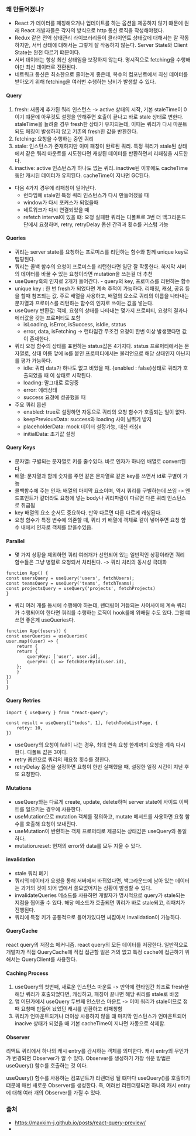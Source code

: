 ### 왜 만들어졌나?
- React 가 데이터를 페칭해오거나 업데이트를 하는 옵션을 제공하지 않기 떄문에 원래 React 개발자들은 각자의 방식으로 http 통신 로직을 작성해야했다.
- Redux 같은 전역 상태관리 라이브러리들이 클라이언트 상태값에 대해서는 잘 작동하지만, 서버 상태에 대해서는 그렇게 잘 작동하지 않는다. Server State와 Client State는 완전 다르기 떄문이다.
- 서버 데이터는 항상 최신 상태임을 보장하지 않는다. 명시적으로 fetching을 수행해야만 최신 데이터로 전환된다.
- 네트워크 통신은 최소한으로 줄이는게 좋은데, 복수의 컴포넌트에서 최신 데이터를 받아오기 위해 fetching을 여러번 수행하는 낭비가 발생할 수 있다.


#### Query
1. fresh: 새롭게 추가된 쿼리 인스턴스 -> active 상태의 시작, 기본 staleTime이 0이기 떄문에 아무것도 설정을 안해주면 호출이 끝나고 바로 stale 상태로 변한다. staleTime을 늘려줄 경우 fresh한 상태가 유지되는데, 이때는 쿼리가 다시 마운트되도 페칭이 발생하지 않고 기존의 fresh한 값을 반환한다.
2. fetching: 요청을 수행하는 중인 쿼리
3. stale: 인스턴스가 존재하지만 이미 패칭이 완료된 쿼리. 특정 쿼리가 stale된 상태에서 같은 쿼리 마운트를 시도한다면 캐싱된 데이터를 반환하면서 리패칭을 시도한다.
4. inactive: active 인스턴스가 하나도 없는 쿼리. inactive된 이후에도 cacheTime 동안 캐시된 데이터가 유지된다. cacheTime이 지나면 GC된다.

- 다음 4가지 경우에 리패칭이 일어난다.
	- 런타임에 stale인 특정 쿼리 인스턴스가 다시 만들어졌을 때
	- window가 다시 포커스가 되었을때
	- 네트워크가 다시 연결되었을 때
	- refetch interval이 있을 떄: 요청 실패한 쿼리는 디폴트로 3번 더 백그라운드 단에서 요청하며, retry, retryDelay 옵션 간격과 횟수를 커스텀 가능

#### Queries
- 쿼리는 server state를 요청하는 프로미스를 리턴하는 함수와 함께 unique key로 맵핑된다.
- 쿼리는 콜백 함수의 요청이 프로미스를 리턴한다면 일단 잘 작동한다. 하지막 서버의 데이터를 바꿀 수 있는 요청이라면 mutation을 쓰는걸 더 추천
- useQuery훅의 인자로 2개가 들어간다. - query의 key, 프로미스를 리턴하는 함수
- unique key : 한 번 fresh가 되었다면 계속 추적이 가능하다. 리패칭, 캐싱, 공유 등을 할때 참조되는 값. 주로 배열을 사용하고, 배열의 요소로 쿼리의 이름을 나타내는 문자열과 프로미스를 리턴하는 함수의 인자로 쓰이는 값을 넣는다.
- useQuery 반환값: 객체, 요청의 상태를 나타내는 몇가지 프로퍼티, 요청의 결과나 에러값을 갖는 프로퍼티도 포함
	- isLoading, isError, isSuccess, isIdle, status
	- error, data, isFetching -> 런타임간 무조건 요청이 한번 이상 발생했다면 값이 존재한다.
- 쿼리 요청 함수의 상태를 표현하는 status값은 4가지다. status 프로퍼티에서는 문자열로, 상태 이름 앞에 is를 붙인 프로퍼티에서는 불리언으로 해당 상태인지 아닌지를 평가 가능하다.
	- idle: 쿼리 data가 하나도 없고 비었을 때. {enabled : false}상태로 쿼리가 호출되었을 때 이 상태로 시작된다.
	- loading: 말그대로 로딩중
	- error: 에러상태
	- success 요청에 성공했을 때
- 주요 쿼리 옵션
	- enabled: true로 설정하면 자동으로 쿼리의 요청 함수가 호출되는 일이 없다.
	- keepPreviousData: success와 loading 사이 널뛰기 방지
	- placeholderData: mock 데이터 설정가능, 대신 캐싱x
	- initialData: 초기값 설정

#### Query Keys
- 문자열: 구별되는 문자열로 키를 줄수있다. 바로 인자가 하나인 배열로 convert된다.
- 배열: 문자열과 함께 숫자를 주면 같은 문자열로 같은 key를 쓰면서 id로 구별이 가능
- 콜백함수에 주는 인자: 배열의 마지막 요소이며, 역시 쿼리를 구별하는데 쓰임 -> 엔드포인트가 같더라도 요청에 넣는 body나 쿼리파람이 다르면 다른 쿼리 인스턴스로 취급됨
- key 배열의 요소 순서도 중요하다. 만약 다르면 다른 다르게 캐싱된다.
- 요청 함수가 특정 변수에 의존할 때, 쿼리 키 배열에 객체로 같이 넣어주면 요청 함수 내에서 인자로 객체를 받을수있음.

#### Parallel
- 몇 가지 상황을 제외하면 쿼리 여러개가 선언되어 있는 일반적인 상황이라면 쿼리 함수들은 그냥 병렬로 요청되서 처리된다. -> 쿼리 처리의 동시성 극대화
```tsx
function App() {
const usersQuery = useQuery('users', fetchUsers);
const teamsQuery = useQuery('teams', fetchTeams);
const projectsQuery = useQuery('projects', fetchProjects)
}
```

- 쿼리 여러 개를 동시에 수행해야 하는데, 렌더링이 거듭되는 사이사이에 계속 쿼리가 수행되어야 한다면 쿼리를 수행하는 로직이 hook룰에 위배될 수도 있다. 그럴 떄 쓰면 좋은게 useQueries다.

```tsx
function App({users}) {
const userQueries = useQueries(
user.map((user) => {
	return {
	return {
		queryKey: ['user', user.id],
		queryFn: () => fetchUserById(user.id),
	};
	}
})
)
}
```

#### Query Retries
```tsx
import { useQuery } from "react-query";

const result = useQuery(["todos", 1], fetchTodoListPage, {
	retry: 10,
})
```

- useQuery의 요청이 fail이 나는 경우, 최대 연속 요청 한계까지 요청을 계속 다시 한다. 디폴트 값은 3이다.
- retry 옵션으로 쿼리의 재요청 횟수를 정한다.
- retryDelay 옵션을 설정하면 요청이 한번 실패했을 때, 설정한 일정 시간이 지난 후 또 요청한다.

#### Mutations
- useQuery와는 다르게 create, update, delete하며 server state에 사이드 이펙트를 일으키는 경우에 사용한다.
- useMutation으로 mutation 객체를 정의하고, mutate 메서드를 사용하면 요청 함수를 호출해 요청이 보내진다.
- useMutation이 반환하는 객체 프로퍼티로 제공되는 상태값은 useQuery와 동일하다.
- mutation.reset: 현재의 error와 data를 모두 지울 수 있다.

#### invalidation
- stale 쿼리 폐기
- 쿼리의 데이터가 요청을 통해 서버에서 바뀌었다면, 백그라운드에 남아 있는 데이터는 과거의 것이 되어 앱에서 쓸모없어지는 상황이 발생할 수 있다.
- invalidateQueries 메소드를 사용하면 개발자가 명시적으로 query가 stale되는 지점을 찝어줄 수 있다. 해당 메소드가 호출되면 쿼리가 바로 stale되고, 리패치가 진행된다.
- 쿼리에 특정 키가 공통적으로 들어가있다면 싸잡아서 Invalidation이 가능하다.

#### QueryCache
react query의 저장소 메커니즘. react query의 모든 데이터를 저장한다. 일반적으로 개발자가 직접 QueryCache에 직접 접근할 일은 거의 없고 특정 cache에 접근하기 위해서는 QueryClient를 사용한다.

#### Caching Process
1. useQuery의 첫번째, 새로운 인스턴스 마운트 -> 만약에 런타임간 최초로 fresh한 해당 쿼리가 호출되었다면, 캐싱하고, 패칭이 끝나면 해당 쿼리를 stale로 바꿈
2. 앱 어딘가에서 useQuery 두번째 인스턴스 마운트 -> 이미 쿼리가 stale이므로 접때 요청때 만들어 놨었던 캐시를 반환하고 리패칭함
3. 쿼리가 언마운트되거나 더이상 사용하지 않을 떄 마지막 인스턴스가 언마운트되어 inacive 상태가 되었을 때 기본 cacheTime이 지나면 자동으로 삭제함.

#### Observer
리액트 쿼리에서 하나의 캐시 entry를 감시하는 객체를 의미한다. 캐시 entry의 무언가가 변경되면 Observer가 알 수 있다.
Observer를 생성하기 가장 쉬운 방법은 useQuery() 함수를 호출하는 것 이다.

useQuery() 함수를 사용하는 컴포넌트가 리렌더링 될 떄마다 useQuery()를 호출하기 떄문에 매번 새로운 Observer를 생성한다. 즉, 여러번 리렌더링되면 하나의 캐시 entry에 대해 여러 개의 Observer를 가질 수 있다.


### 출처
- https://maxkim-j.github.io/posts/react-query-preview/
- 